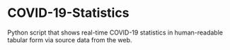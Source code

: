 # COVID-19-Statistics
Python script that shows real-time COVID-19 statistics in human-readable tabular form via source data from the web.
